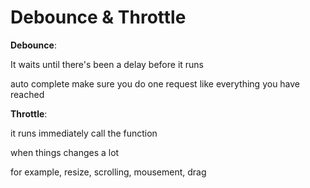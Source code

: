 # Debounce & Throttle



**Debounce**:

It waits until there's been a delay before it runs

auto complete make sure you do one request like everything you have reached



**Throttle**:

it runs immediately call the function

when things changes a lot

for example, resize, scrolling, mousement, drag

